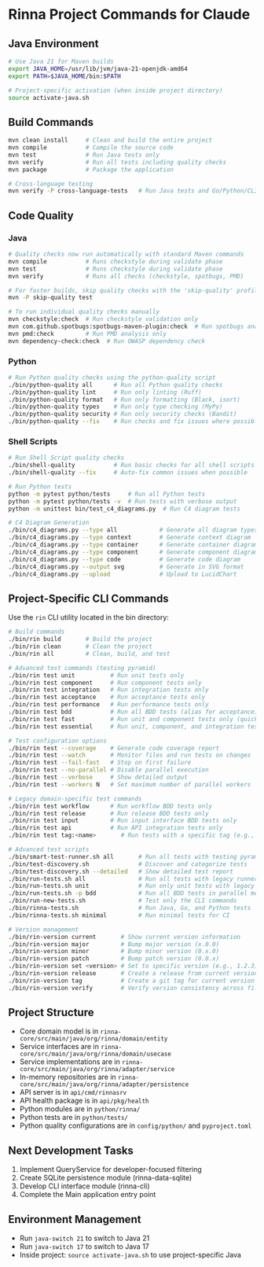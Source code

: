 # Rinna Project Commands for Claude

## Java Environment
```bash
# Use Java 21 for Maven builds
export JAVA_HOME=/usr/lib/jvm/java-21-openjdk-amd64
export PATH=$JAVA_HOME/bin:$PATH

# Project-specific activation (when inside project directory)
source activate-java.sh
```

## Build Commands
```bash
mvn clean install     # Clean and build the entire project
mvn compile           # Compile the source code
mvn test              # Run Java tests only
mvn verify            # Run all tests including quality checks
mvn package           # Package the application

# Cross-language testing
mvn verify -P cross-language-tests   # Run Java tests and Go/Python/CLI tests and generate C4 diagrams
```

## Code Quality

### Java
```bash
# Quality checks now run automatically with standard Maven commands
mvn compile           # Runs checkstyle during validate phase
mvn test              # Runs checkstyle during validate phase
mvn verify            # Runs all checks (checkstyle, spotbugs, PMD)

# For faster builds, skip quality checks with the 'skip-quality' profile
mvn -P skip-quality test

# To run individual quality checks manually
mvn checkstyle:check  # Run checkstyle validation only
mvn com.github.spotbugs:spotbugs-maven-plugin:check  # Run spotbugs analysis only
mvn pmd:check         # Run PMD analysis only
mvn dependency-check:check  # Run OWASP dependency check
```

### Python
```bash
# Run Python quality checks using the python-quality script
./bin/python-quality all      # Run all Python quality checks
./bin/python-quality lint     # Run only linting (Ruff)
./bin/python-quality format   # Run only formatting (Black, isort)
./bin/python-quality types    # Run only type checking (MyPy)
./bin/python-quality security # Run only security checks (Bandit)
./bin/python-quality --fix    # Run checks and fix issues where possible
```

### Shell Scripts
```bash
# Run Shell Script quality checks
./bin/shell-quality           # Run basic checks for all shell scripts
./bin/shell-quality --fix     # Auto-fix common issues when possible

# Run Python tests
python -m pytest python/tests     # Run all Python tests
python -m pytest python/tests -v  # Run tests with verbose output
python -m unittest bin/test_c4_diagrams.py  # Run C4 diagram tests

# C4 Diagram Generation
./bin/c4_diagrams.py --type all            # Generate all diagram types
./bin/c4_diagrams.py --type context        # Generate context diagram
./bin/c4_diagrams.py --type container      # Generate container diagram
./bin/c4_diagrams.py --type component      # Generate component diagram
./bin/c4_diagrams.py --type code           # Generate code diagram
./bin/c4_diagrams.py --output svg          # Generate in SVG format
./bin/c4_diagrams.py --upload              # Upload to LucidChart
```

## Project-Specific CLI Commands

Use the `rin` CLI utility located in the bin directory:

```bash
# Build commands
./bin/rin build       # Build the project
./bin/rin clean       # Clean the project
./bin/rin all         # Clean, build, and test

# Advanced test commands (testing pyramid)
./bin/rin test unit          # Run unit tests only
./bin/rin test component     # Run component tests only
./bin/rin test integration   # Run integration tests only
./bin/rin test acceptance    # Run acceptance tests only
./bin/rin test performance   # Run performance tests only
./bin/rin test bdd           # Run all BDD tests (alias for acceptance)
./bin/rin test fast          # Run unit and component tests only (quick feedback)
./bin/rin test essential     # Run unit, component, and integration tests (no UI)

# Test configuration options
./bin/rin test --coverage    # Generate code coverage report
./bin/rin test --watch       # Monitor files and run tests on changes
./bin/rin test --fail-fast   # Stop on first failure
./bin/rin test --no-parallel # Disable parallel execution
./bin/rin test --verbose     # Show detailed output
./bin/rin test --workers N   # Set maximum number of parallel workers

# Legacy domain-specific test commands
./bin/rin test workflow      # Run workflow BDD tests only 
./bin/rin test release       # Run release BDD tests only
./bin/rin test input         # Run input interface BDD tests only
./bin/rin test api           # Run API integration tests only
./bin/rin test tag:<name>       # Run tests with a specific tag (e.g., tag:client)

# Advanced test scripts
./bin/smart-test-runner.sh all       # Run all tests with testing pyramid approach
./bin/test-discovery.sh              # Discover and categorize tests
./bin/test-discovery.sh --detailed   # Show detailed test report
./bin/run-tests.sh all               # Run all tests with legacy runner
./bin/run-tests.sh unit              # Run only unit tests with legacy runner
./bin/run-tests.sh -p bdd            # Run all BDD tests in parallel mode
./bin/run-new-tests.sh               # Test only the CLI commands
./bin/rinna-tests.sh                 # Run Java, Go, and Python tests
./bin/rinna-tests.sh minimal         # Run minimal tests for CI

# Version management
./bin/rin-version current       # Show current version information
./bin/rin-version major         # Bump major version (x.0.0)
./bin/rin-version minor         # Bump minor version (0.x.0)
./bin/rin-version patch         # Bump patch version (0.0.x)
./bin/rin-version set <version> # Set to specific version (e.g., 1.2.3)
./bin/rin-version release       # Create a release from current version
./bin/rin-version tag           # Create a git tag for current version
./bin/rin-version verify        # Verify version consistency across files
```

## Project Structure
- Core domain model is in `rinna-core/src/main/java/org/rinna/domain/entity`
- Service interfaces are in `rinna-core/src/main/java/org/rinna/domain/usecase`
- Service implementations are in `rinna-core/src/main/java/org/rinna/adapter/service`
- In-memory repositories are in `rinna-core/src/main/java/org/rinna/adapter/persistence`
- API server is in `api/cmd/rinnasrv`
- API health package is in `api/pkg/health`
- Python modules are in `python/rinna/`
- Python tests are in `python/tests/`
- Python quality configurations are in `config/python/` and `pyproject.toml`

## Next Development Tasks
1. Implement QueryService for developer-focused filtering
2. Create SQLite persistence module (rinna-data-sqlite)
3. Develop CLI interface module (rinna-cli)
4. Complete the Main application entry point

## Environment Management
- Run `java-switch 21` to switch to Java 21
- Run `java-switch 17` to switch to Java 17 
- Inside project: `source activate-java.sh` to use project-specific Java